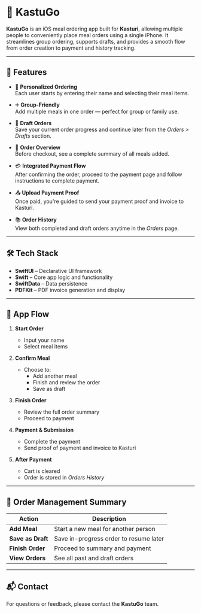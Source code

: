 # 🍱 KastuGo

**KastuGo** is an iOS meal ordering app built for **Kasturi**, allowing multiple people to conveniently place meal orders using a single iPhone. It streamlines group ordering, supports drafts, and provides a smooth flow from order creation to payment and history tracking.

---

## 🚀 Features

- 👤 **Personalized Ordering**  
  Each user starts by entering their name and selecting their meal items.

- ➕ **Group-Friendly**  
  Add multiple meals in one order — perfect for group or family use.

- 💾 **Draft Orders**  
  Save your current order progress and continue later from the *Orders > Drafts* section.

- 🧾 **Order Overview**  
  Before checkout, see a complete summary of all meals added.

- 💳 **Integrated Payment Flow**  
  After confirming the order, proceed to the payment page and follow instructions to complete payment.

- 📤 **Upload Payment Proof**  
  Once paid, you're guided to send your payment proof and invoice to Kasturi.

- 📚 **Order History**  
  View both completed and draft orders anytime in the *Orders* page.

---

## 🛠 Tech Stack

- **SwiftUI** – Declarative UI framework  
- **Swift** – Core app logic and functionality  
- **SwiftData** – Data persistence  
- **PDFKit** – PDF invoice generation and display  

---

## 📲 App Flow

1. **Start Order**  
   - Input your name  
   - Select meal items  

2. **Confirm Meal**  
   - Choose to:
     - Add another meal  
     - Finish and review the order  
     - Save as draft  

3. **Finish Order**  
   - Review the full order summary  
   - Proceed to payment  

4. **Payment & Submission**  
   - Complete the payment  
   - Send proof of payment and invoice to Kasturi  

5. **After Payment**  
   - Cart is cleared  
   - Order is stored in *Orders History*  

---

## 📁 Order Management Summary

| Action           | Description                                      |
|------------------|--------------------------------------------------|
| **Add Meal**     | Start a new meal for another person              |
| **Save as Draft**| Save in-progress order to resume later           |
| **Finish Order** | Proceed to summary and payment                   |
| **View Orders**  | See all past and draft orders                    |

---


## 📬 Contact

For questions or feedback, please contact the **KastuGo** team.
